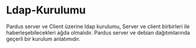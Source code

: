 # Ldap-Kurulumu
Pardus server ve Client üzerine ldap kurulumu,
Server ve client birbirleri ile haberleşebilecekleri ağda olmalıdır.
Pardus server ve debian dağıtımlarında geçerli bir kurulum anlatımıdır.

